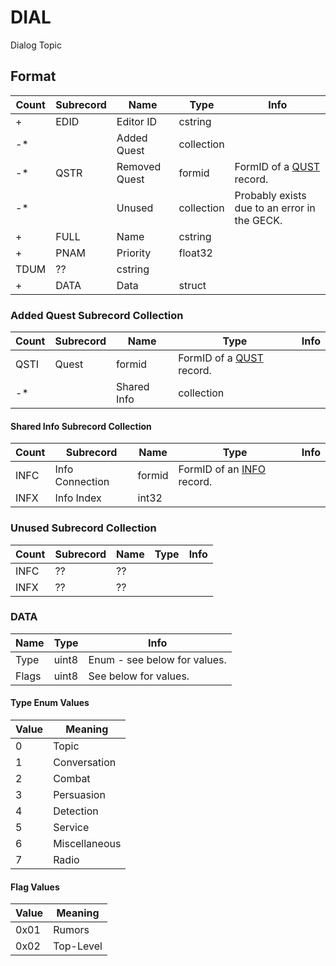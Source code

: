 DIAL
====

Dialog Topic

## Format

Count | Subrecord | Name | Type | Info
------|-----------|------|------|-----
+ | EDID | Editor ID | cstring |
-* | | Added Quest | collection |
-* | QSTR | Removed Quest | formid | FormID of a [QUST](QUST.md) record.
-* | | Unused | collection | Probably exists due to an error in the GECK.
+ | FULL | Name | cstring |
+ | PNAM | Priority | float32 |
 | TDUM | ?? | cstring |
+ | DATA | Data | struct |

### Added Quest Subrecord Collection

Count | Subrecord | Name | Type | Info
------|-----------|------|------|-----
 | QSTI | Quest | formid | FormID of a [QUST](QUST.md) record.
-* | | Shared Info | collection |

#### Shared Info Subrecord Collection

Count | Subrecord | Name | Type | Info
------|-----------|------|------|-----
 | INFC | Info Connection | formid | FormID of an [INFO](INFO.md) record.
 | INFX | Info Index | int32 |

### Unused Subrecord Collection

Count | Subrecord | Name | Type | Info
------|-----------|------|------|-----
 | INFC | ?? | ?? |
 | INFX | ?? | ?? |

### DATA

Name | Type | Info
-----|------|-----
Type | uint8 | Enum - see below for values.
Flags | uint8 | See below for values.

#### Type Enum Values

Value | Meaning
------|--------
0 | Topic
1 | Conversation
2 | Combat
3 | Persuasion
4 | Detection
5 | Service
6 | Miscellaneous
7 | Radio

#### Flag Values

Value | Meaning
------|--------
0x01 | Rumors
0x02 | Top-Level

